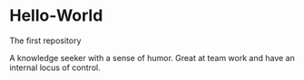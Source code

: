 # Hello-World
The first repository

A knowledge seeker with a sense of humor. Great at team work 
and have an internal locus of control.

